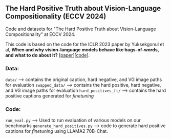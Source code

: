 ## The Hard Positive Truth about Vision-Language Compositionality (ECCV 2024)

Code and datasets for "The Hard Positive Truth about Vision-Language Compositionality" at ECCV 2024.

This code is based on the code for the ICLR 2023 paper by Yuksekgonul et al, **When and why vision-language models behave like bags-of-words, and what to do about it?** [[paper](https://openreview.net/pdf?id=KRLUvxh8uaX)][[code](https://github.com/mertyg/vision-language-models-are-bows)].

### Data:
`data/` --> contains the original caption, hard negative, and VG image paths for evaluation
`swapped_data/` --> contains the hard positive, hard negative, and VG image paths for evaluation
`hard_positives_ft/` --> contains the hard positive captions generated for _finetuning_

### Code:
`run_eval.py` --> Used to run evaluation of various models on our benchmarks
`generate_hard_positives.py` --> code to generate hard positive captions for _finetuning_ using LLAMA2 70B-Chat.


